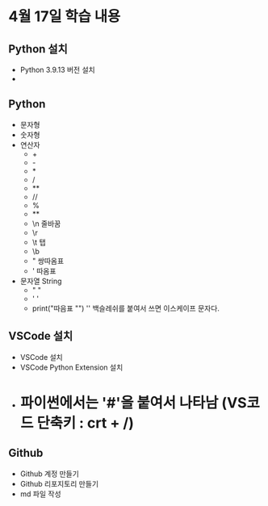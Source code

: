 # 4월 17일 학습 내용

## Python 설치
- Python 3.9.13 버전 설치
- 
## Python
- 문자형
- 숫자형
- 연산자
  - \+
  - \-
  - \*
  - /
  - **
  - //
  - %
  - \*\*
  - \n 줄바꿈
  - \r 
  - \t 탭
  - \b
  - \" 쌍따옴표
  - \' 따옴표
- 문자열 String
  - "  "
  - '  '
  - print("따음표 \"")  '\' 백슬레쉬를 붙여서 쓰면 이스케이프 문자다.

## VSCode 설치
- VSCode 설치
- VSCode Python Extension 설치
- # 파이썬에서는 '#'을 붙여서 나타남 (VS코드 단축키 : crt + /)

## Github
- Github 계정 만들기
- Github 리포지토리 만들기
- md 파일 작성
